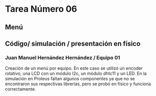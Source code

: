 # Tarea Número 06
## Menú
## Código/ simulación / presentación en físico 
### Juan Manuel Hernández Hernández / Equipo 01

Creación de un menú por equipo.
En este caso se utilizó un encoder rotativo, una LCD con un módulo I2c, un módulo dhtc11 y un LED.
En la simulación en Proteus faltan algunos componentes ya que no se encontraron sus respectivas librerías, pero se probó en físico y funciona correctamente.
